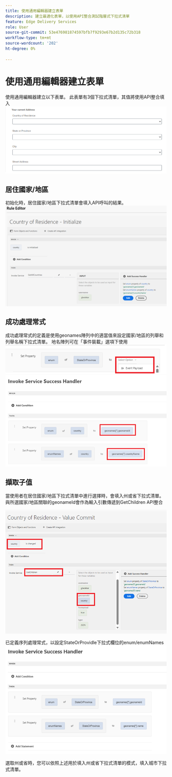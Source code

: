 ```yaml
---
title: 使用通用編輯器建立表單
description: 建立最適化表單，以使用API整合測試階層式下拉式清單
feature: Edge Delivery Services
role: User
source-git-commit: 53e476981874597bfb7f9293e67b2d135c72b318
workflow-type: tm+mt
source-wordcount: '202'
ht-degree: 0%

---
```


# 使用通用編輯器建立表單

使用通用編輯器建立以下表單。 此表單有3個下拉式清單，其值將使用API整合填入
![最適化表單](assets/address-form.png)

## 居住國家/地區

初始化時，居住國家/地區下拉式清單會填入API呼叫的結果。
![初始化事件](assets/initialize-event.png)

## 成功處理常式

成功處理常式的定義是使用geonames陣列中的適當值來設定國家/地區的列舉和列舉名稱下拉式清單。 地名陣列可在「事件裝載」選項下使用
![event-payload](assets/event-payload.png)
![success-handler](assets/success-handler.png)

## 擷取子值

當使用者在居住國家/地區下拉式清單中進行選擇時，會填入州或省下拉式清單。 與所選國家/地區關聯的geonameId會作為輸入引數傳遞到GetChildren API整合

![get-children](assets/invoke-service-get-children.png)

已定義序列處理常式，以設定StateOrProvidle下拉式欄位的enum/enumNames
![get-children-success-handler](assets/child-success-handler.png)

選取州或省時，您可以依照上述用於填入州或省下拉式清單的模式，填入城市下拉式清單。